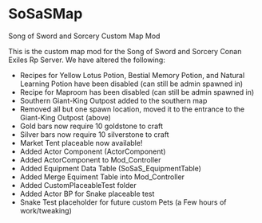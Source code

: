 # SoSaSMap
Song of Sword and Sorcery Custom Map Mod

This is the custom map mod for the Song of Sword and Sorcery Conan Exiles Rp Server. We have altered the following:

* Recipes for Yellow Lotus Potion, Bestial Memory Potion, and Natural Learning Potion have been disabled (can still be admin spawned in)
* Recipe for Maproom has been disabled (can still be admin spawned in)
* Southern Giant-King Outpost added to the southern map
* Removed all but one spawn location, moved it to the entrance to the Giant-King Outpost (above)
* Gold bars now require 10 goldstone to craft
* Silver bars now require 10 silverstone to craft
* Market Tent placeable now available!
* Added Actor Component (ActorComponent)
* Added ActorComponent to Mod_Controller
* Added Equipment Data Table (SoSaS_EquipmentTable)
* Added Merge Equiment Table into Mod_Controller
* Added CustomPlaceableTest folder
* Added Actor BP for Snake placeable test
* Snake Test placeholder for future custom Pets (a Few hours of work/tweaking)
